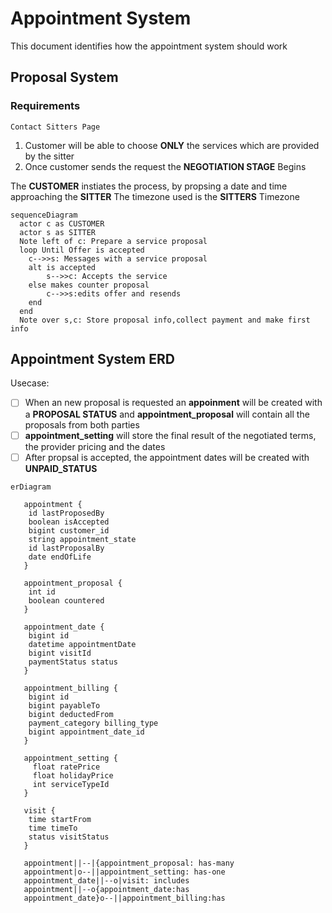 # Appointment System

This document identifies how the appointment system should work

## Proposal System

### Requirements

`Contact Sitters Page`

1. Customer will be able to choose **ONLY** the services which are provided by the sitter
2. Once customer sends the request the **NEGOTIATION STAGE** Begins

The **CUSTOMER** instiates the process, by propsing a date and time approaching the **SITTER**
The timezone used is the **SITTERS** Timezone

```mermaid
sequenceDiagram 
  actor c as CUSTOMER
  actor s as SITTER 
  Note left of c: Prepare a service proposal
  loop Until Offer is accepted 
    c-->>s: Messages with a service proposal
    alt is accepted 
        s-->>c: Accepts the service   
    else makes counter proposal
        c-->>s:edits offer and resends 
    end
  end
  Note over s,c: Store proposal info,collect payment and make first info
```

## Appointment System ERD

Usecase:

- [ ] When an new proposal is requested an **appoinment** will be created with a **PROPOSAL STATUS** and **appointment_proposal** will contain all the proposals from both parties  
- [ ] **appointment_setting** will store the final result of the negotiated terms, the provider pricing and the dates
- [ ] After propsal is accepted, the appointment dates will be created with **UNPAID_STATUS**

```mermaid
erDiagram

   appointment {
    id lastProposedBy
    boolean isAccepted
    bigint customer_id
    string appointment_state
    id lastProposalBy 
    date endOfLife   
   }

   appointment_proposal {
    int id
    boolean countered
   }
   
   appointment_date {
    bigint id
    datetime appointmentDate
    bigint visitId
    paymentStatus status 
   }
   
   appointment_billing {
    bigint id
    bigint payableTo
    bigint deductedFrom
    payment_category billing_type
    bigint appointment_date_id 
   }

   appointment_setting {
     float ratePrice
     float holidayPrice
     int serviceTypeId 
   }

   visit {
    time startFrom
    time timeTo
    status visitStatus
   }

   appointment||--|{appointment_proposal: has-many 
   appointment|o--||appointment_setting: has-one
   appointment_date||--o|visit: includes
   appointment||--o{appointment_date:has
   appointment_date}o--||appointment_billing:has
```
